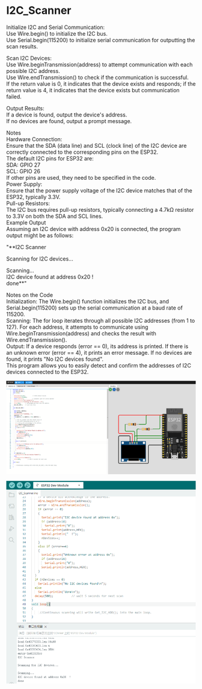 # I2C_Scanner
Initialize I2C and Serial Communication:  
 Use Wire.begin() to initialize the I2C bus.  
 Use Serial.begin(115200) to initialize serial communication for outputting the scan results.  

Scan I2C Devices:  
 Use Wire.beginTransmission(address) to attempt communication with each possible I2C address.  
 Use Wire.endTransmission() to check if the communication is successful.  
 If the return value is 0, it indicates that the device exists and responds; if the return value is 4, it indicates that the device exists but communication failed.  

Output Results:  
 If a device is found, output the device's address.  
 If no devices are found, output a prompt message.  

Notes  
Hardware Connection:  
 Ensure that the SDA (data line) and SCL (clock line) of the I2C device are correctly connected to the corresponding pins on the ESP32.   
 The default I2C pins for ESP32 are:    
   SDA: GPIO 27  
   SCL: GPIO 26  
 If other pins are used, they need to be specified in the code.  
Power Supply:  
 Ensure that the power supply voltage of the I2C device matches that of the ESP32, typically 3.3V.  
Pull-up Resistors:  
 The I2C bus requires pull-up resistors, typically connecting a 4.7kΩ resistor to 3.3V on both the SDA and SCL lines.  
Example Output  
 Assuming an I2C device with address 0x20 is connected, the program output might be as follows:  
  
"**I2C Scanner  
  
Scanning for I2C devices...
  
Scanning...  
I2C device found at address 0x20  !  
done**"  

Notes on the Code  
 Initialization: The Wire.begin() function initializes the I2C bus, and Serial.begin(115200) sets up the serial communication at a baud rate of 115200.  
 Scanning: The for loop iterates through all possible I2C addresses (from 1 to 127). For each address, it attempts to communicate using Wire.beginTransmission(address) and checks the result with     Wire.endTransmission().  
 Output: If a device responds (error == 0), its address is printed. If there is an unknown error (error == 4), it prints an error message. If no devices are found, it prints "No I2C devices found".  
 This program allows you to easily detect and confirm the addresses of I2C devices connected to the ESP32.  

![图片描述](https://github.com/Maclanren/I2C_Scanner/blob/main/I2c-scan.png?raw=true)


![图片描述](https://github.com/Maclanren/I2C_Scanner/blob/main/I2c-scan%20test.png?raw=true)


